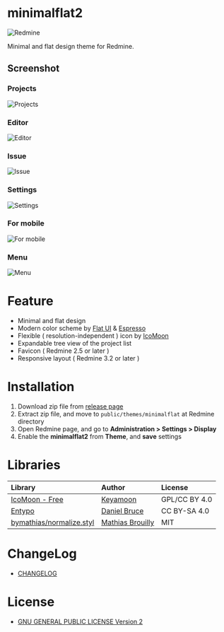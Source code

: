 # minimalflat2

![Redmine](https://img.shields.io/badge/Redmine-3.3-red.svg)

Minimal and flat design theme for Redmine.

## Screenshot

### Projects

![Projects](ss.png)

### Editor

![Editor](ss2.png)

### Issue

![Issue](ss3.png)

### Settings

![Settings](ss4.png)

### For mobile

![For mobile](ss5.png)

### Menu

![Menu](ss6.png)

# Feature

* Minimal and flat design
* Modern color scheme by [Flat UI](http://designmodo.github.io/Flat-UI/) & [Espresso](https://github.com/mbadolato/iTerm2-Color-Schemes)
* Flexible ( resolution-independent ) icon by [IcoMoon](https://icomoon.io/)
* Expandable tree view of the project list
* Favicon ( Redmine 2.5 or later )
* Responsive layout ( Redmine 3.2 or later )

# Installation

1. Download zip file from [release page](https://github.com/akabekobeko/redmine-theme-minimalflat2/releases)
2. Extract zip file, and move to `public/themes/minimalflat` at Redmine directory
3. Open Redmine page, and go to **Administration > Settings > Display**
4. Enable the **minimalflat2** from **Theme**, and **save** settings

# Libraries

|Library|Author|License|
|:--|:--|:--|
|[IcoMoon - Free](https://icomoon.io/#icons)|[Keyamoon](http://keyamoon.com/)|GPL/CC BY 4.0|
|[Entypo](http://www.entypo.com/)|[Daniel Bruce](http://danielbruce.se/)|CC BY-SA 4.0|
|[bymathias/normalize.styl](https://github.com/bymathias/normalize.styl)|[Mathias Brouilly](http://mathias.brouilly.fr/)|MIT|

# ChangeLog

* [CHANGELOG](CHANGELOG.md)

# License

* [GNU GENERAL PUBLIC LICENSE Version 2](LICENSE.txt)

